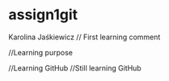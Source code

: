 # assign1git
Karolina Jaśkiewicz
// First learning comment

//Learning purpose

//Learning GitHub
//Still learning GitHub



